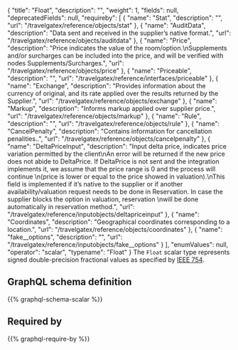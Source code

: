 {
  "title": "Float",
  "description": "",
  "weight": 1,
  "fields": null,
  "deprecatedFields": null,
  "requireby": [
    {
      "name": "Stat",
      "description": "",
      "url": "/travelgatex/reference/objects/stat"
    },
    {
      "name": "AuditData",
      "description": "Data sent and received in the supplier’s native format.",
      "url": "/travelgatex/reference/objects/auditdata"
    },
    {
      "name": "Price",
      "description": "Price indicates the value of the room/option.\nSupplements and/or surcharges can be included into the price, and will be verified with nodes Supplements/Surcharges.",
      "url": "/travelgatex/reference/objects/price"
    },
    {
      "name": "Priceable",
      "description": "",
      "url": "/travelgatex/reference/interfaces/priceable"
    },
    {
      "name": "Exchange",
      "description": "Provides information about the currency of original, and its rate applied over the results returned by the Supplier.",
      "url": "/travelgatex/reference/objects/exchange"
    },
    {
      "name": "Markup",
      "description": "Informs markup applied over supplier price.",
      "url": "/travelgatex/reference/objects/markup"
    },
    {
      "name": "Rule",
      "description": "",
      "url": "/travelgatex/reference/objects/rule"
    },
    {
      "name": "CancelPenalty",
      "description": "Contains information for cancellation penalities..",
      "url": "/travelgatex/reference/objects/cancelpenalty"
    },
    {
      "name": "DeltaPriceInput",
      "description": "Input delta price, indicates price variation permitted by the client\nAn error will be returned if the new price does not abide to DeltaPrice. If DeltaPrice is not sent and the integration implements it, we assume that the price range is 0 and the process will continue \n(price is lower or equal to the price showed in valuation).\nThis field is implemented if it’s native to the supplier or if another availability/valuation request needs to be done in Reservation. In case the supplier blocks the option in valuation, reservation \nwill be done automatically in reservation method.",
      "url": "/travelgatex/reference/inputobjects/deltapriceinput"
    },
    {
      "name": "Coordinates",
      "description": "Geographical coordinates corresponding to a location.",
      "url": "/travelgatex/reference/objects/coordinates"
    },
    {
      "name": "fake__options",
      "description": "",
      "url": "/travelgatex/reference/inputobjects/fake__options"
    }
  ],
  "enumValues": null,
  "operator": "scalar",
  "typename": "Float"
}
The `Float` scalar type represents signed double-precision fractional values as specified by [IEEE 754](http://en.wikipedia.org/wiki/IEEE_floating_point). 
## GraphQL schema definition

{{% graphql-schema-scalar %}}

## Required by

{{% graphql-require-by %}}
